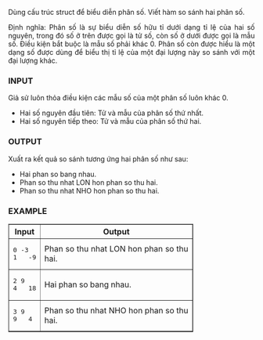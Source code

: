 <div class="problem_description" id="problem_description">
			<p style="text-align: justify;">Dùng cấu trúc struct để biểu diễn phân số. Viết hàm so sánh hai phân số.</p>

<p style="text-align: justify;">Định nghĩa: Phân số là sự biểu diễn&nbsp;số hữu tỉ&nbsp;dưới dạng tỉ lệ của hai số nguyên, trong đó số ở trên được gọi là tử số, còn số ở dưới được gọi là mẫu số. Điều kiện bắt buộc là mẫu số phải khác 0. Phân số còn được hiểu là một dạng số được dùng để biểu thị tỉ lệ của một đại lượng này so sánh với một đại lượng khác.</p>

<p style="text-align: justify;"><!--<h3><span class="math-tex">\(S={ }\)</span></h3>
--></p>

<h3 style="text-align: justify;"><strong>INPUT</strong></h3>

<p style="text-align: justify;">Giả sử luôn thỏa điều kiện các mẫu số của một phân số luôn khác 0.</p>

<ul>
	<li style="text-align: justify;">Hai số nguyên đầu tiên: Tử và mẫu của phân số thứ nhất.</li>
	<li style="text-align: justify;">Hai số nguyên tiếp theo: Tử và mẫu của phân số thứ hai.</li>
</ul>

<h3 style="text-align: justify;"><strong>OUTPUT</strong></h3>

<p style="text-align: justify;">Xuất ra kết quả so sánh tương ứng hai phân số như sau:</p>

<ul>
	<li style="text-align: justify;">Hai phan so bang nhau.</li>
	<li style="text-align: justify;">Phan so thu nhat LON hon phan so thu hai.</li>
	<li style="text-align: justify;">Phan so thu nhat NHO hon phan so thu hai.</li>
</ul>

<h3 style="text-align: justify;"><strong>EXAMPLE</strong></h3>

<table align="center" border="1" cellpadding="1" cellspacing="1" style="width:75%">
	<thead>
		<tr>
			<th scope="col" style="text-align: center;"><strong>Input</strong></th>
			<th scope="col" style="text-align: center;"><strong>Output</strong></th>
		</tr>
	</thead>
	<tbody>
		<tr>
			<td>
			<pre style="text-align: justify;">0	-3
1	-9
</pre>
			</td>
			<td style="text-align:justify">Phan so thu nhat LON hon phan so thu hai.</td>
		</tr>
		<tr>
			<td>
			<pre style="text-align: justify;">2	9
4	18
</pre>
			</td>
			<td style="text-align:justify">Hai phan so bang nhau.</td>
		</tr>
		<tr>
			<td>
			<pre style="text-align: justify;">3	9
9	4
</pre>
			</td>
			<td style="text-align:justify">Phan so thu nhat NHO hon phan so thu hai.</td>
		</tr>
	</tbody>
</table>
		</div>